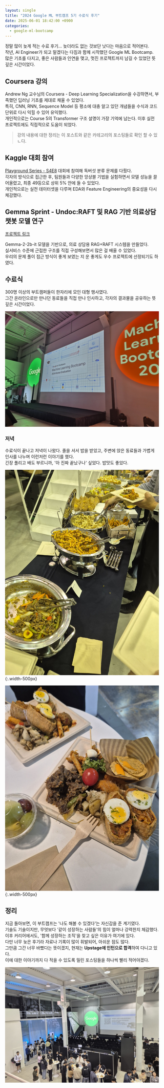 ```yaml
---
layout: single
title: "2024 Google ML 부트캠프 5기 수료식 후기"
date: 2025-06-01 18:42:00 +0900
categories:
  - google-ml-bootcamp
---
```


정말 많이 늦게 적는 수료 후기\... 늦더라도 없는 것보단 낫다는 마음으로 적어본다.  
작년, AI Engineer가 되고 말겠다는 다짐과 함께 시작했던 Google ML Bootcamp.  
많은 기초를 다지고, 좋은 사람들과 인연을 맺고, 멋진 프로젝트까지 남길 수 있었던 뜻깊은 시간이었다.

## Coursera 강의

Andrew Ng 교수님의 Coursera - Deep Learning Specialization을 수강하면서, 부족했던 딥러닝 기초를 제대로 채울 수 있었다.  
특히, CNN, RNN, Sequence Model 등 평소에 대충 알고 있던 개념들을 수식과 코드 단위로 다시 익힐 수 있어 유익했다.  
개인적으로는 Course 5의 Transformer 구조 설명이 가장 기억에 남는다. 이후 실전 프로젝트에도 직접적으로 도움이 되었다.

> 강의 내용에 대한 정리는 이 포스트와 같은 카테고리의 포스팅들로 확인 할 수 있ㄴ다.

## Kaggle 대회 참여

[Playground Series - S4E8](https://www.kaggle.com/competitions/playground-series-s4e8) 대회에 참여해 독버섯 분류 문제를 다뤘다.  
각자의 방식으로 접근한 후, 팀원들과 다양한 앙상블 기법을 실험하면서 모델 성능을 끌어올렸고, 최종 49등으로 상위 5% 안에 들 수 있었다.  
개인적으로는 실전 데이터셋을 다루며 EDA와 Feature Engineering의 중요성을 다시 체감했다.

## Gemma Sprint - Undoc:RAFT 및 RAG 기반 의료상담 챗봇 모델 연구

[프로젝트 링크](https://jagaldol.com/projects/undoc/)

Gemma-2-2b-it 모델을 기반으로, 의료 상담용 RAG+RAFT 시스템을 만들었다.  
실서비스 수준에 근접한 구조를 직접 구성해보면서 많은 걸 배울 수 있었다.  
우리의 문제 풀이 접근 방식이 좋게 보였는 지 운 좋게도 우수 프로젝트에 선정되기도 하였다.

## 수료식

300명 이상의 부트캠퍼들이 한자리에 모인 대형 행사였다.  
그간 온라인으로만 만나던 동료들을 직접 만나 인사하고, 각자의 결과물을 공유하는 뜻깊은 시간이었다.

![사진 1](/assets/images/2025/06/01/picture1.jpeg)

### 저녁

수료식이 끝나고 저녁이 나왔다. 줄을 서서 밥을 받았고, 주변에 앉은 동료들과 가볍게 인사를 나누며 이런저런 이야기를 했다.  
긴장 풀리고 배도 부르니까, '아 진짜 끝났구나' 싶었다. 밥맛도 좋았다.

![음식1](/assets/images/2025/06/01/dinner1.jpeg){:.width-500px}

![음식2](/assets/images/2025/06/01/dinner2.jpeg){:.width-500px}

## 정리

지금 돌아보면, 이 부트캠프는 '나도 해볼 수 있겠다'는 자신감을 준 계기였다.  
기술도 기술이지만, 무엇보다 '같이 성장하는 사람들'의 힘이 얼마나 강력한지 체감했다.  
이후 커리어에서도, '함께 성장하는 조직'을 찾고 싶은 이유가 여기에 있다.  
다만 너무 늦은 후기라 자료나 기록이 많이 휘발되어, 아쉬운 점도 많다.  
그만큼 그간 너무 바빴다는 뜻이겠지, 현재는 **Upstage에 인턴으로 합격**하여 다니고 있다.  
이에 대한 이야기까지 다 적을 수 있도록 밀린 포스팅들을 하나씩 빨리 적어야겠다.

![사진 2](/assets/images/2025/06/01/picture2.jpeg)
